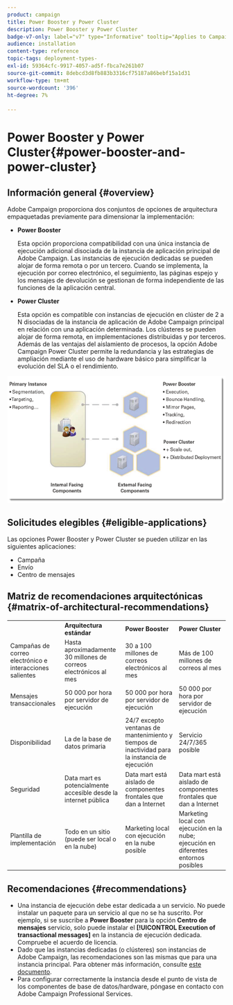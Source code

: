 ```yaml
---
product: campaign
title: Power Booster y Power Cluster
description: Power Booster y Power Cluster
badge-v7-only: label="v7" type="Informative" tooltip="Applies to Campaign Classic v7 only"
audience: installation
content-type: reference
topic-tags: deployment-types-
exl-id: 59364cfc-9917-4057-ad5f-fbca7e261b07
source-git-commit: 8debcd3d8fb883b3316cf75187a86bebf15a1d31
workflow-type: tm+mt
source-wordcount: '396'
ht-degree: 7%

---
```


# Power Booster y Power Cluster{#power-booster-and-power-cluster}



## Información general {#overview}

Adobe Campaign proporciona dos conjuntos de opciones de arquitectura empaquetadas previamente para dimensionar la implementación:

* **Power Booster**

   Esta opción proporciona compatibilidad con una única instancia de ejecución adicional disociada de la instancia de aplicación principal de Adobe Campaign. Las instancias de ejecución dedicadas se pueden alojar de forma remota o por un tercero. Cuando se implementa, la ejecución por correo electrónico, el seguimiento, las páginas espejo y los mensajes de devolución se gestionan de forma independiente de las funciones de la aplicación central.

* **Power Cluster**

   Esta opción es compatible con instancias de ejecución en clúster de 2 a N disociadas de la instancia de aplicación de Adobe Campaign principal en relación con una aplicación determinada. Los clústeres se pueden alojar de forma remota, en implementaciones distribuidas y por terceros. Además de las ventajas del aislamiento de procesos, la opción Adobe Campaign Power Cluster permite la redundancia y las estrategias de ampliación mediante el uso de hardware básico para simplificar la evolución del SLA o el rendimiento.

![](assets/architectural_options_diagram.png)

## Solicitudes elegibles {#eligible-applications}

Las opciones Power Booster y Power Cluster se pueden utilizar en las siguientes aplicaciones:

* Campaña
* Envío
* Centro de mensajes

## Matriz de recomendaciones arquitectónicas {#matrix-of-architectural-recommendations}

<table> 
 <tbody> 
  <tr> 
   <td> </td> 
   <td> <strong>Arquitectura estándar</strong><br /> </td> 
   <td> <strong>Power Booster</strong><br /> </td> 
   <td> <strong>Power Cluster</strong><br /> </td> 
  </tr> 
  <tr> 
   <td> Campañas de correo electrónico e interacciones salientes<br /> </td> 
   <td> Hasta aproximadamente 30 millones de correos electrónicos al mes<br /> </td> 
   <td> 30 a 100 millones de correos electrónicos al mes<br /> </td> 
   <td> Más de 100 millones de correos al mes<br /> </td> 
  </tr> 
  <tr> 
   <td> Mensajes transaccionales<br /> </td> 
   <td> 50 000 por hora por servidor de ejecución<br /> </td> 
   <td> 50 000 por hora por servidor de ejecución<br /> </td> 
   <td> 50 000 por hora por servidor de ejecución<br /> </td> 
  </tr> 
  <tr> 
   <td> Disponibilidad<br /> </td> 
   <td> La de la base de datos primaria<br /> </td> 
   <td> 24/7 excepto ventanas de mantenimiento y tiempos de inactividad para la instancia de ejecución<br /> </td> 
   <td> Servicio 24/7/365 posible<br /> </td> 
  </tr> 
  <tr> 
   <td> Seguridad<br /> </td> 
   <td> Data mart es potencialmente accesible desde la internet pública<br /> </td> 
   <td> Data mart está aislado de componentes frontales que dan a Internet<br /> </td> 
   <td> Data mart está aislado de componentes frontales que dan a Internet<br /> </td> 
  </tr> 
  <tr> 
   <td> Plantilla de implementación<br /> </td> 
   <td> Todo en un sitio (puede ser local o en la nube)<br /> </td> 
   <td> Marketing local con ejecución en la nube posible<br /> </td> 
   <td> Marketing local con ejecución en la nube; ejecución en diferentes entornos posibles<br /> </td> 
  </tr> 
 </tbody> 
</table>

## Recomendaciones {#recommendations}

* Una instancia de ejecución debe estar dedicada a un servicio. No puede instalar un paquete para un servicio al que no se ha suscrito. Por ejemplo, si se suscribe a **Power Booster** para la opción **Centro de mensajes** servicio, solo puede instalar el **[!UICONTROL Execution of transactional messages]** en la instancia de ejecución dedicada. Compruebe el acuerdo de licencia.
* Dado que las instancias dedicadas (o clústeres) son instancias de Adobe Campaign, las recomendaciones son las mismas que para una instancia principal. Para obtener más información, consulte [este documento](../../production/using/foreword.md).
* Para configurar correctamente la instancia desde el punto de vista de los componentes de base de datos/hardware, póngase en contacto con Adobe Campaign Professional Services.
